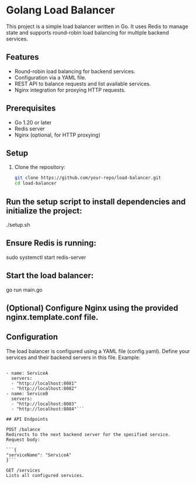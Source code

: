 # Golang Load Balancer

This project is a simple load balancer written in Go. It uses Redis to manage state and supports round-robin load balancing for multiple backend services.

## Features

- Round-robin load balancing for backend services.
- Configuration via a YAML file.
- REST API to balance requests and list available services.
- Nginx integration for proxying HTTP requests.

## Prerequisites

- Go 1.20 or later
- Redis server
- Nginx (optional, for HTTP proxying)

## Setup

1. Clone the repository:
   ```bash
   git clone https://github.com/your-repo/load-balancer.git
   cd load-balancer
   ```

## Run the setup script to install dependencies and initialize the project:

./setup.sh

## Ensure Redis is running:

sudo systemctl start redis-server

## Start the load balancer:

go run main.go

## (Optional) Configure Nginx using the provided nginx.template.conf file.

## Configuration

The load balancer is configured using a YAML file (config.yaml). Define your services and their backend servers in this file. Example:

````services:

- name: ServiceA
  servers:
  - "http://localhost:8081"
  - "http://localhost:8082"
- name: ServiceB
  servers:
  - "http://localhost:8083"
  - "http://localhost:8084"```

## API Endpoints

POST /balance
Redirects to the next backend server for the specified service.
Request body:

```{
"serviceName": "ServiceA"
}```

GET /services
Lists all configured services.
````

